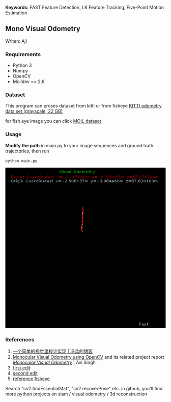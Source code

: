 **Keywords:** FAST Feature Detection, LK Feature Tracking, Five-Point Motion Estimation

## Mono Visual Odometry
Writen: Aji

### Requirements
* Python 3
* Numpy
* OpenCV
* Moildev == 2.6

### Dataset
This program can proses dataset from kitti or from fisheye
 [KITTI odometry data set (grayscale, 22 GB)](http://www.cvlibs.net/datasets/kitti/eval_odometry.php)

 for fish eye image you can click [MOIL dataset](https://mcut-my.sharepoint.com/:f:/r/personal/m07158025_o365_mcut_edu_tw/Documents/MOIL-dataset?csf=1&web=1&e=5zFEHN)
### Usage
**Modify the path** in main.py to your image sequences and ground truth trajectories, then run

```
python main.py
```
![map](result.png)



### References
1. [一个简单的视觉里程计实现 | 冯兵的博客](http://fengbing.net/2015/07/26/%E4%B8%80%E4%B8%AA%E7%AE%80%E5%8D%95%E7%9A%84%E8%A7%86%E8%A7%89%E9%87%8C%E7%A8%8B%E8%AE%A1%E5%AE%9E%E7%8E%B01/ )<br>
2. [Monocular Visual Odometry using OpenCV](http://avisingh599.github.io/vision/monocular-vo/) and its related project report [_Monocular Visual Odometry_](http://avisingh599.github.io/assets/ugp2-report.pdf) | Avi Singh
3. [first edit](https://github.com/yueying/LearningVO)
4. [second edit](https://github.com/uoip/monoVO-python)
5. [reference fisheye](https://github.com/MoilOrg/odometry/tree/main)

Search "cv2.findEssentialMat", "cv2.recoverPose" etc. in github, you'll find more python projects on slam / visual odometry / 3d reconstruction
